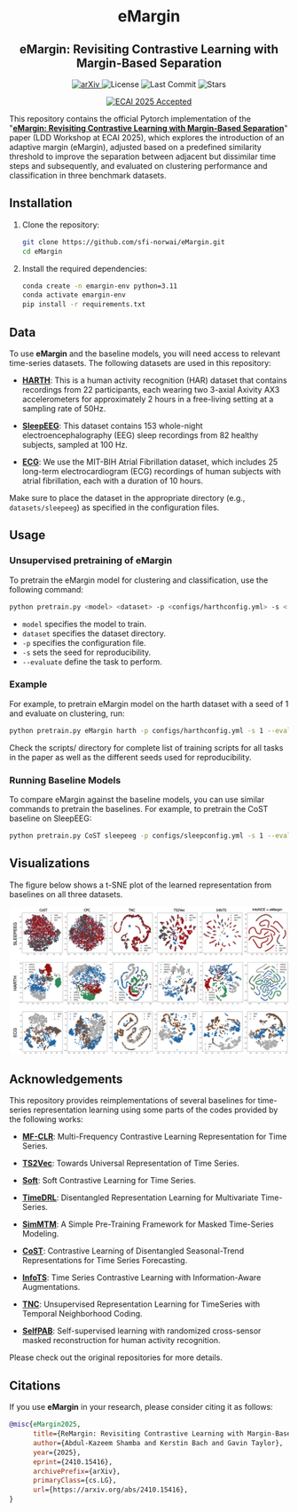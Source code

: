 <h1 align="center">eMargin</h1>
<h2 align="center">eMargin: Revisiting Contrastive Learning with Margin-Based Separation</h2>

<p align="center">
  <a href="https://arxiv.org/abs/2410.15416">
    <img alt="arXiv" src="https://img.shields.io/badge/arXiv-2410.15416-b31b1b.svg">
  </a>
  <img alt="License" src="https://img.shields.io/github/license/sfi-norwai/CaTT">
  <img alt="Last Commit" src="https://img.shields.io/github/last-commit/sfi-norwai/CaTT">
  <img alt="Stars" src="https://img.shields.io/github/stars/sfi-norwai/CaTT?style=social">
</p>

<p align="center">
  <a href="https://ecai2025.eu/">
    <img alt="ECAI 2025 Accepted" src="https://img.shields.io/badge/Accepted%20at-ECAI%202025-blueviolet">
  </a>
</p>

This repository contains the official Pytorch implementation of the "[**eMargin: Revisiting Contrastive Learning with Margin-Based Separation**](https://arxiv.org/abs/2410.15416)" paper (LDD Workshop at ECAI 2025), which explores the introduction of an adaptive margin (eMargin), adjusted
based on a predefined similarity threshold to improve the separation
between adjacent but dissimilar time steps and subsequently, and evaluated on clustering performance and classification in three benchmark datasets.


## Installation

1. Clone the repository:
    ```bash
    git clone https://github.com/sfi-norwai/eMargin.git
    cd eMargin
    ```

2. Install the required dependencies:
    ```bash
    conda create -n emargin-env python=3.11
    conda activate emargin-env
    pip install -r requirements.txt
    ```

## Data


To use **eMargin** and the baseline models, you will need access to relevant time-series datasets. The following datasets are used in this repository:

- [**HARTH**](https://archive.ics.uci.edu/dataset/779/harth): This is a human activity recognition (HAR) dataset that contains recordings from 22 participants, each wearing two 3-axial Axivity AX3 accelerometers for approximately 2 hours in a free-living setting at a sampling rate of 50Hz.

- [**SleepEEG**](https://www.physionet.org/content/sleep-edfx/1.0.0/): This dataset contains 153 whole-night electroencephalography (EEG) sleep recordings from 82 healthy subjects, sampled at 100 Hz.

- [**ECG**](https://physionet.org/content/afdb/1.0.0/): We use the MIT-BIH Atrial Fibrillation dataset, which includes 25 long-term electrocardiogram (ECG) recordings of human subjects with atrial fibrillation, each with a duration of 10 hours.

Make sure to place the dataset in the appropriate directory (e.g., `datasets/sleepeeg`) as specified in the configuration files.


## Usage

### Unsupervised pretraining of eMargin

To pretrain the eMargin model for clustering and classification, use the following command:

```bash
python pretrain.py <model> <dataset> -p <configs/harthconfig.yml> -s < > --evaluate < >

```
- `model` specifies the model to train.
- `dataset` specifies the dataset directory.
- `-p` specifies the configuration file.
- `-s` sets the seed for reproducibility.
- `--evaluate` define the task to perform.

### Example
For example, to pretrain eMargin model on the harth dataset with a seed of 1 and evaluate on clustering, run:
```bash
python pretrain.py eMargin harth -p configs/harthconfig.yml -s 1 --evaluate clustering
```
Check the scripts/ directory for complete list of training scripts for all tasks in the paper as well as the different seeds used for reproducibility.

### Running Baseline Models
To compare eMargin against the baseline models, you can use similar commands to pretrain the baselines. For example, to pretrain the CoST baseline on SleepEEG:

```bash
python pretrain.py CoST sleepeeg -p configs/sleepconfig.yml -s 1 --evaluate clustering
```

## Visualizations

The figure below shows a t-SNE plot of the learned representation from baselines on all three datasets.

![t-SNE Visualization](./images/tSNEeMa.png?raw=true "Title")


## Acknowledgements

This repository provides reimplementations of several baselines for time-series representation learning using some parts of the codes provided by the following  works:

- [**MF-CLR**](https://github.com/duanjufang/MF-CLR): Multi-Frequency Contrastive Learning Representation for Time Series.

- [**TS2Vec**](https://github.com/zhihanyue/ts2vec): Towards Universal Representation of Time Series.

- [**Soft**](https://github.com/seunghan96/softclt?tab=readme-ov-file): Soft Contrastive Learning for Time Series.
- [**TimeDRL**](https://github.com/blacksnail789521/TimeDRL): Disentangled Representation Learning for Multivariate Time-Series.

- [**SimMTM**](https://github.com/thuml/SimMTM): A Simple Pre-Training Framework for Masked Time-Series Modeling.

- [**CoST**](https://github.com/salesforce/CoST): Contrastive Learning of Disentangled Seasonal-Trend Representations for Time Series Forecasting.
- [**InfoTS**](https://github.com/chengw07/InfoTS): Time Series Contrastive Learning with Information-Aware Augmentations.
- [**TNC**](https://github.com/sanatonek/TNC_representation_learning): Unsupervised Representation Learning for TimeSeries with Temporal Neighborhood Coding.
- [**SelfPAB**](https://github.com/ntnu-ai-lab/SelfPAB): Self-supervised learning with randomized cross-sensor masked reconstruction for human activity recognition.

Please check out the original repositories for more details.

## Citations

If you use **eMargin** in your research, please consider citing it as follows:

```bibtex
@misc{eMargin2025,
      title={ReMargin: Revisiting Contrastive Learning with Margin-Based Separation}, 
      author={Abdul-Kazeem Shamba and Kerstin Bach and Gavin Taylor},
      year={2025},
      eprint={2410.15416},
      archivePrefix={arXiv},
      primaryClass={cs.LG},
      url={https://arxiv.org/abs/2410.15416}, 
}